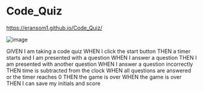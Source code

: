 # Code_Quiz

https://eransom1.github.io/Code_Quiz/

![image](https://user-images.githubusercontent.com/95004183/150723406-7558a991-2896-40a1-a9f0-1068bfd18507.png)

GIVEN I am taking a code quiz
WHEN I click the start button
THEN a timer starts and I am presented with a question
WHEN I answer a question
THEN I am presented with another question
WHEN I answer a question incorrectly
THEN time is subtracted from the clock
WHEN all questions are answered or the timer reaches 0
THEN the game is over
WHEN the game is over
THEN I can save my initials and score
